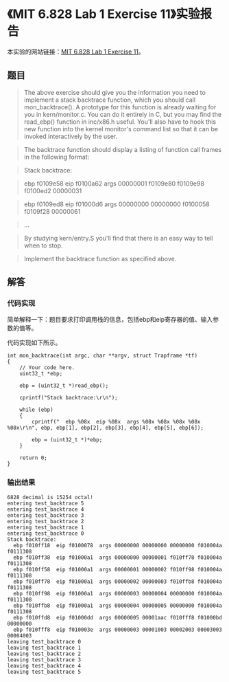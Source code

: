 # 《MIT 6.828 Lab 1 Exercise 11》实验报告

本实验的网站链接：[MIT 6.828 Lab 1 Exercise 11](https://pdos.csail.mit.edu/6.828/2017/labs/lab1/#Exercise-11)。

## 题目

> The above exercise should give you the information you need to implement a stack backtrace function, which you should call mon_backtrace(). A prototype for this function is already waiting for you in kern/monitor.c. You can do it entirely in C, but you may find the read_ebp() function in inc/x86.h useful. You'll also have to hook this new function into the kernel monitor's command list so that it can be invoked interactively by the user.

> The backtrace function should display a listing of function call frames in the following format:

> Stack backtrace:

> ebp f0109e58  eip f0100a62  args 00000001 f0109e80 f0109e98 f0100ed2 00000031

> ebp f0109ed8  eip f01000d6  args 00000000 00000000 f0100058 f0109f28 00000061
  
> ...
    
> By studying kern/entry.S you'll find that there is an easy way to tell when to stop.

> Implement the backtrace function as specified above. 

## 解答

### 代码实现
简单解释一下：题目要求打印调用栈的信息，包括ebp和eip寄存器的值、输入参数的值等。

代码实现如下所示。
```
int mon_backtrace(int argc, char **argv, struct Trapframe *tf)
{
	// Your code here.
    uint32_t *ebp;

    ebp = (uint32_t *)read_ebp();

    cprintf("Stack backtrace:\r\n");

    while (ebp)
    {
        cprintf("  ebp %08x  eip %08x  args %08x %08x %08x %08x %08x\r\n", ebp, ebp[1], ebp[2], ebp[3], ebp[4], ebp[5], ebp[6]);

        ebp = (uint32_t *)*ebp;
    }

	return 0;
}
```

### 输出结果
```
6828 decimal is 15254 octal!
entering test_backtrace 5
entering test_backtrace 4
entering test_backtrace 3
entering test_backtrace 2
entering test_backtrace 1
entering test_backtrace 0
Stack backtrace:
  ebp f010ff18  eip f0100078  args 00000000 00000000 00000000 f010004a f0111308
  ebp f010ff38  eip f01000a1  args 00000000 00000001 f010ff78 f010004a f0111308
  ebp f010ff58  eip f01000a1  args 00000001 00000002 f010ff98 f010004a f0111308
  ebp f010ff78  eip f01000a1  args 00000002 00000003 f010ffb8 f010004a f0111308
  ebp f010ff98  eip f01000a1  args 00000003 00000004 00000000 f010004a f0111308
  ebp f010ffb8  eip f01000a1  args 00000004 00000005 00000000 f010004a f0111308
  ebp f010ffd8  eip f01000dd  args 00000005 00001aac f010fff8 f01000bd 00000000
  ebp f010fff8  eip f010003e  args 00000003 00001003 00002003 00003003 00004003
leaving test_backtrace 0
leaving test_backtrace 1
leaving test_backtrace 2
leaving test_backtrace 3
leaving test_backtrace 4
leaving test_backtrace 5
```
